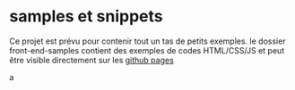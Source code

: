 # samples et snippets

Ce projet est prévu pour contenir tout un tas de petits exemples.
le dossier front-end-samples contient des exemples de codes HTML/CSS/JS et peut être visible directement sur les [github pages](http://loicknuchel.github.com/samples/)

a